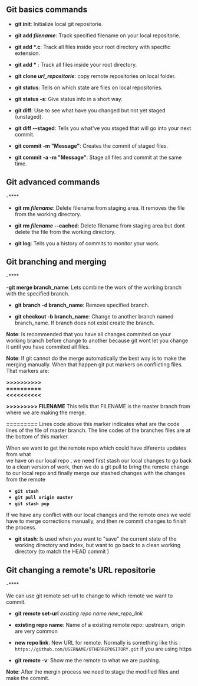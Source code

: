 
## Git basics commands


- **git init**: Initialize local git repositorie.

- **git add *filename***: Track specified filename on your local repositorie.

- __git add *.c__: Track all files inside your root directory with specific extension.

- __git add *__ : Track all files inside your root directory.

- **git clone *url_repositorie***: copy remote repositories on local folder.

- **git status**: Tells on which state are files on local repositories.

- **git status -s**: Give status info in a short way.

- **git diff**: Use to see what have you changed but not yet staged (unstaged).

- **git diff --staged**: Tells you what've you staged that will go into your next commit.

- **git commit -m "Message"**:  Creates the commit of staged files.

- **git commit -a -m "Message"**: Stage all files and commit at the same time.

## Git advanced commands
-****

- **git rm *filename***: Delete filename from staging area. It removes the file
from the working directory.

- **git rm *filename* --cached**: Delete filename from staging area but dont
 delete the file from the working directory.

- **git log**: Tells you a history of commits to monitor your work.


## Git branching and merging

-****

-**git merge branch_name**: Lets combine the work of the working branch with the
 specified branch.

- **git branch -d branch_name**: Remove specified branch.

- **git checkout -b branch_name**: Change to another branch named branch_name.
If branch does not exist create the branch.

**Note**: Is recommended that you have all changes commited on your working
branch before change to another because git wont let you change it until
you have commited all files.

**Note**: If git cannot do the merge automatically the best way is to make the
 merging manually. When that happen git put markers on conflicting files.  
 That markers are:

**>>>>>>>>>>**      
**==========**  
**<<<<<<<<<<**

**>>>>>>>>> FILENAME**  This tells that FILENAME is the master branch from where
we are making the merge.  

**=========** Lines code above this marker indicates what are the code lines of
the file of master branch.
The line codes of the branches files are at the bottom of this marker.

When we want to get the remote repo which could have diferents updates from what  
we have on our local repo , we need first stash our local changes to go back to a
clean version of work, then we do a git pull to bring the remote change to our local
repo and finally merge our stashed changes with the changes from the remote

- **``git stash``**
- **``git pull origin master``**
- **``git stash pop``**

If we have any conflict with our local changes and the remote ones we wold have to merge corrections manually, and then re commit changes to finish the process.

- **git stash**: Is used when you want to "save" the current state of the working directory and index, but want to go back to a clean working directory (to match
the HEAD commit )


## Git changing a remote's URL repositorie
-****

We can use git remote set-url  to change to which
remote we want to commit.

- **git remote set-url** *existing repo name*  *new_repo_link*

 - **existing repo name**: Name of a existing remote repo: upstream, origin are very common

 - **new repo link**: New URL for remote. Normally is something like this :
``https://github.com/USERNAME/OTHERREPOSITORY.git`` if you are using https

- **git remote -v**: Show me the remote to what we are
pushing.







**Note**: After the mergin process we need to stage the modified files and
make the commit.
